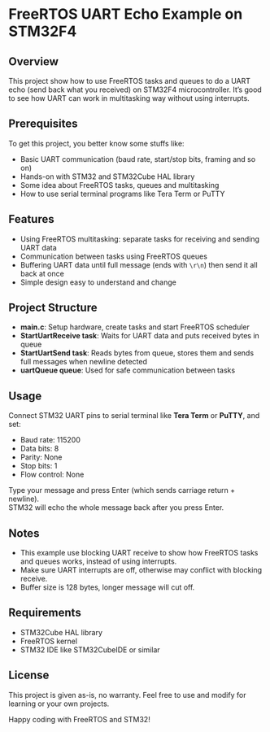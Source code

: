 # FreeRTOS UART Echo Example on STM32F4

## Overview
This project show how to use FreeRTOS tasks and queues to do a UART echo (send back what you received) on STM32F4 microcontroller. It’s good to see how UART can work in multitasking way without using interrupts.

## Prerequisites
To get this project, you better know some stuffs like:  
- Basic UART communication (baud rate, start/stop bits, framing and so on)  
- Hands-on with STM32 and STM32Cube HAL library  
- Some idea about FreeRTOS tasks, queues and multitasking  
- How to use serial terminal programs like Tera Term or PuTTY

## Features
- Using FreeRTOS multitasking: separate tasks for receiving and sending UART data  
- Communication between tasks using FreeRTOS queues  
- Buffering UART data until full message (ends with `\r\n`) then send it all back at once  
- Simple design easy to understand and change

## Project Structure
- **main.c**: Setup hardware, create tasks and start FreeRTOS scheduler  
- **StartUartReceive task**: Waits for UART data and puts received bytes in queue  
- **StartUartSend task**: Reads bytes from queue, stores them and sends full messages when newline detected  
- **uartQueue queue**: Used for safe communication between tasks

## Usage
Connect STM32 UART pins to serial terminal like **Tera Term** or **PuTTY**, and set:  
- Baud rate: 115200  
- Data bits: 8  
- Parity: None  
- Stop bits: 1  
- Flow control: None  

Type your message and press Enter (which sends carriage return + newline).  
STM32 will echo the whole message back after you press Enter.

## Notes
- This example use blocking UART receive to show how FreeRTOS tasks and queues works, instead of using interrupts.  
- Make sure UART interrupts are off, otherwise may conflict with blocking receive.  
- Buffer size is 128 bytes, longer message will cut off.

## Requirements
- STM32Cube HAL library  
- FreeRTOS kernel  
- STM32 IDE like STM32CubeIDE or similar

## License
This project is given as-is, no warranty. Feel free to use and modify for learning or your own projects.

Happy coding with FreeRTOS and STM32!
